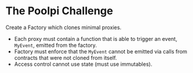 # The Poolpi Challenge

Create a Factory which clones minimal proxies.

- Each proxy must contain a function that is able to trigger an event, `MyEvent`, emitted from the factory.
- Factory must enforce that the `MyEvent` cannot be emitted via calls from contracts that were not cloned from itself.
- Access control cannot use state (must use immutables).
